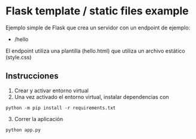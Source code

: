 # Flask template / static files example

Ejemplo simple de Flask que crea un servidor con un endpoint de ejemplo:
* /hello

El endpoint utiliza una plantilla (hello.html) que utiliza un archivo estático (style.css)

## Instrucciones

1. Crear y activar entorno virtual
2. Una vez activado el entorno virtual, instalar dependencias con
```
python -m pip install -r requirements.txt
```
3. Correr la aplicación
```
python app.py
```

